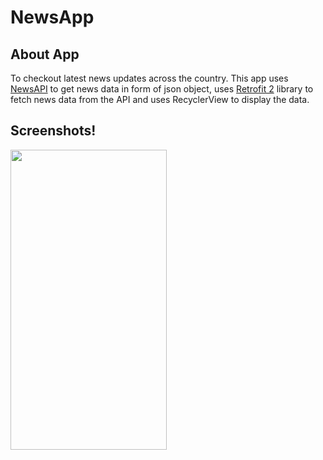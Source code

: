 # NewsApp

## About App
To checkout latest news updates across the country. This app uses [NewsAPI](https://newsapi.org/) to get news data in form of json object, uses [Retrofit 2](http://square.github.io/retrofit/) library to fetch news data from the API and uses RecyclerView to display the data.

## Screenshots!
<img src="https://github.com/divyasingh23499/NewApp/tree/main/App'sView" width ="250px" height ="480px">

